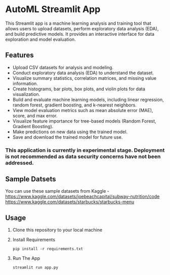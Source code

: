 # AutoML Streamlit App


This Streamlit app is a machine learning analysis and training tool that allows users to upload datasets, perform exploratory data analysis (EDA), and build predictive models. It provides an interactive interface for data exploration and model evaluation.


## Features

- Upload CSV datasets for analysis and modeling.
- Conduct exploratory data analysis (EDA) to understand the dataset.
- Visualize summary statistics, correlation matrices, and missing value information.
- Create histograms, bar plots, box plots, and violin plots for data visualization.
- Build and evaluate machine learning models, including linear regression, random forest, gradient boosting, and k-nearest neighbors.
- View model evaluation metrics such as mean absolute error (MAE), score, and max error.
- Visualize feature importance for tree-based models (Random Forest, Gradient Boosting).
- Make predictions on new data using the trained model.
- Save and download the trained model for future use.

### This application is currently in experimental stage. Deployment is not recommended as data security concerns have not been addressed.
## Sample Datsets
You can use these sample datasets from Kaggle -
https://www.kaggle.com/datasets/joebeachcapital/subway-nutrition/code
https://www.kaggle.com/datasets/starbucks/starbucks-menu

## Usage

1. Clone this repository to your local machine

2. Install Requirements
   ```shell
   pip install -r requirements.txt
3. Run The App
   ```shell
   streamlit run app.py
